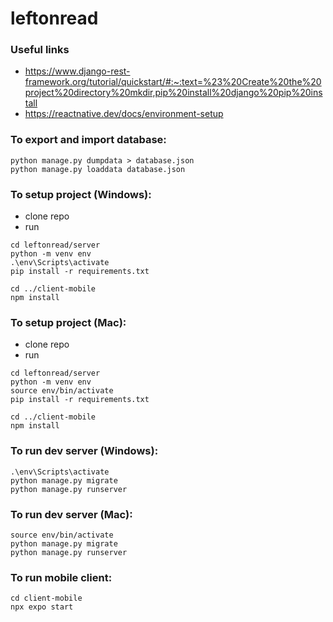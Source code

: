 # leftonread

### Useful links
- https://www.django-rest-framework.org/tutorial/quickstart/#:~:text=%23%20Create%20the%20project%20directory%20mkdir,pip%20install%20django%20pip%20install
- https://reactnative.dev/docs/environment-setup


### To export and import database:
```
python manage.py dumpdata > database.json
python manage.py loaddata database.json
```

### To setup project (Windows):
- clone repo
- run

```
cd leftonread/server
python -m venv env
.\env\Scripts\activate
pip install -r requirements.txt

cd ../client-mobile
npm install
```

### To setup project (Mac):
- clone repo
- run
```
cd leftonread/server
python -m venv env
source env/bin/activate
pip install -r requirements.txt

cd ../client-mobile
npm install
```

### To run dev server (Windows):
```
.\env\Scripts\activate
python manage.py migrate
python manage.py runserver
```

### To run dev server (Mac):
```
source env/bin/activate
python manage.py migrate
python manage.py runserver
```

### To run mobile client:
```
cd client-mobile
npx expo start
```
